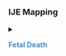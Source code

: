 ### IJE Mapping

<style>
 .context-menu {cursor: context-menu; color: #438bca;}
 .context-menu:hover {opacity: 0.5;}
</style>
<details>

<summary>

<strong class='context-menu'> Fetal Death </strong>

</summary>
<table class='grid'>
<thead>
  <tr>
    <th style='text-align: center'><strong>Use Case</strong></th>
    <th><strong>#</strong></th>
    <th><strong>Description</strong></th>
    <th><strong>IJE Name</strong></th>
    <th><strong>Field</strong></th>
    <th><strong>Type</strong></th>
    <th><strong>Value Set/Comments</strong></th>
  </tr>
</thead>
<tbody>
<tr>
  <td style='text-align: center'>Fetal Death</td>
  <td>209</td>
  <td>Coded other significant causes or conditions- first mentioned</td>
  <td>OCOD1</td>
  <td>position.value=1,  <br />value</td>
  <td>codeable</td>
  <td><a href='https://phinvads.cdc.gov/vads/ViewValueSet.action?oid=2.16.840.1.114222.4.11.7933'>PHIN VADS - Cause of Fetal Death</a></td>
</tr>
<tr>
  <td style='text-align: center'>Fetal Death</td>
  <td>210</td>
  <td>Coded other significant causes or conditions- second mentioned</td>
  <td>OCOD2</td>
  <td>position.value=2,  <br />value</td>
  <td>codeable</td>
  <td><a href='https://phinvads.cdc.gov/vads/ViewValueSet.action?oid=2.16.840.1.114222.4.11.7933'>PHIN VADS - Cause of Fetal Death</a></td>
</tr>
<tr>
  <td style='text-align: center'>Fetal Death</td>
  <td>211</td>
  <td>Coded other significant causes or conditions- third mentioned</td>
  <td>OCOD3</td>
  <td>position.value=3,  <br />value</td>
  <td>codeable</td>
  <td><a href='https://phinvads.cdc.gov/vads/ViewValueSet.action?oid=2.16.840.1.114222.4.11.7933'>PHIN VADS - Cause of Fetal Death</a></td>
</tr>
<tr>
  <td style='text-align: center'>Fetal Death</td>
  <td>212</td>
  <td>Coded other significant causes or conditions- fourth mentioned</td>
  <td>OCOD4</td>
  <td>position.value=4,  <br />value</td>
  <td>codeable</td>
  <td><a href='https://phinvads.cdc.gov/vads/ViewValueSet.action?oid=2.16.840.1.114222.4.11.7933'>PHIN VADS - Cause of Fetal Death</a></td>
</tr>
<tr>
  <td style='text-align: center'>Fetal Death</td>
  <td>213</td>
  <td>Coded other significant causes or conditions- fifth mentioned</td>
  <td>OCOD5</td>
  <td>position.value=5,  <br />value</td>
  <td>codeable</td>
  <td><a href='https://phinvads.cdc.gov/vads/ViewValueSet.action?oid=2.16.840.1.114222.4.11.7933'>PHIN VADS - Cause of Fetal Death</a></td>
</tr>
<tr>
  <td style='text-align: center'>Fetal Death</td>
  <td>214</td>
  <td>Coded other significant causes or conditions- sixth mentioned</td>
  <td>OCOD6</td>
  <td>position.value=6,  <br />value</td>
  <td>codeable</td>
  <td><a href='https://phinvads.cdc.gov/vads/ViewValueSet.action?oid=2.16.840.1.114222.4.11.7933'>PHIN VADS - Cause of Fetal Death</a></td>
</tr>
<tr>
  <td style='text-align: center'>Fetal Death</td>
  <td>215</td>
  <td>Coded other significant causes or conditions- seventh mentioned</td>
  <td>OCOD7</td>
  <td>position.value=7,  <br />value</td>
  <td>codeable</td>
  <td><a href='https://phinvads.cdc.gov/vads/ViewValueSet.action?oid=2.16.840.1.114222.4.11.7933'>PHIN VADS - Cause of Fetal Death</a></td>
</tr>

</tbody>
</table>

</details>
<p></p>

